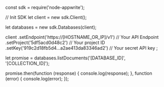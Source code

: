 const sdk = require('node-appwrite');

// Init SDK
let client = new sdk.Client();

let databases = new sdk.Databases(client);

client
    .setEndpoint('https://[HOSTNAME_OR_IP]/v1') // Your API Endpoint
    .setProject('5df5acd0d48c2') // Your project ID
    .setKey('919c2d18fb5d4...a2ae413da83346ad2') // Your secret API key
;

let promise = databases.listDocuments('[DATABASE_ID]', '[COLLECTION_ID]');

promise.then(function (response) {
    console.log(response);
}, function (error) {
    console.log(error);
});